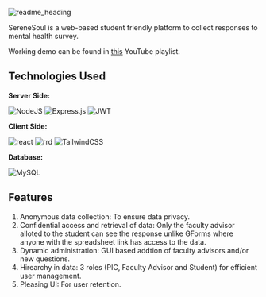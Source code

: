 ![readme_heading](https://github.com/manavgondalia/Serene-Soul/assets/72291135/0e7a969c-1985-4763-94c7-56216c121897)

SereneSoul is a web-based student friendly platform to collect responses to mental health survey.

Working demo can be found in [this](https://www.youtube.com/playlist?list=PLKj0qGKiBBMy9Ztot2xXHZ-Tt9AfLJvQq) YouTube playlist.

## Technologies Used

**Server Side:**

![NodeJS](https://img.shields.io/badge/node.js-6DA55F?style=for-the-badge&logo=node.js&logoColor=white) ![Express.js](https://img.shields.io/badge/express.js-%23404d59.svg?style=for-the-badge&logo=express&logoColor=%2361DAFB) ![JWT](https://img.shields.io/badge/JWT-black?style=for-the-badge&logo=JSON%20web%20tokens)

**Client Side:** 

![react](https://img.shields.io/badge/React-20232A?style=for-the-badge&logo=react&logoColor=61DAFB) ![rrd](https://img.shields.io/badge/React_Router-CA4245?style=for-the-badge&logo=react-router&logoColor=white)  ![TailwindCSS](https://img.shields.io/badge/tailwindcss-%2338B2AC.svg?style=for-the-badge&logo=tailwind-css&logoColor=white)


**Database:** 

![MySQL](https://img.shields.io/badge/mysql-4479A1.svg?style=for-the-badge&logo=mysql&logoColor=white)

## Features

1. Anonymous data collection: To ensure data privacy.
2. Confidential access and retrieval of data: Only the faculty advisor alloted to the student can see the response unlike GForms where anyone with the spreadsheet link has access to the data.
3. Dynamic administration: GUI based addtion of faculty advisors and/or new questions.
4. Hirearchy in data: 3 roles (PIC, Faculty Advisor and Student) for efficient user management.
5. Pleasing UI: For user retention.



